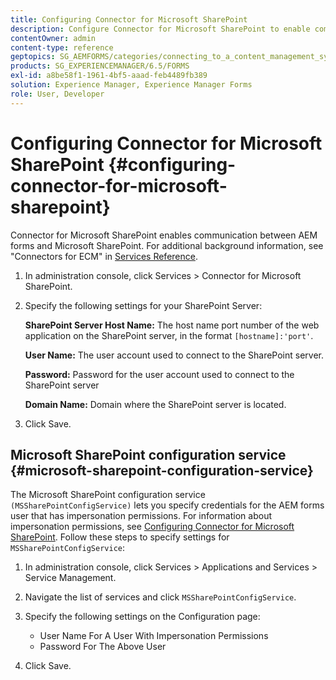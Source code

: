 ```yaml
---
title: Configuring Connector for Microsoft SharePoint
description: Configure Connector for Microsoft SharePoint to enable communication between AEM forms and Microsoft SharePoint.
contentOwner: admin
content-type: reference
geptopics: SG_AEMFORMS/categories/connecting_to_a_content_management_system
products: SG_EXPERIENCEMANAGER/6.5/FORMS
exl-id: a8be58f1-1961-4bf5-aaad-feb4489fb389
solution: Experience Manager, Experience Manager Forms
role: User, Developer
---
```

# Configuring Connector for Microsoft SharePoint {#configuring-connector-for-microsoft-sharepoint}

Connector for Microsoft SharePoint enables communication between AEM forms and Microsoft SharePoint. For additional background information, see "Connectors for ECM" in [Services Reference](https://www.adobe.com/go/learn_aemforms_services_63).

1. In administration console, click Services &gt; Connector for Microsoft SharePoint.
1. Specify the following settings for your SharePoint Server:

   **SharePoint Server Host Name:** The host name port number of the web application on the SharePoint server, in the format `[hostname]:'port'`.

   **User Name:** The user account used to connect to the SharePoint server.

   **Password:** Password for the user account used to connect to the SharePoint server

   **Domain Name:** Domain where the SharePoint server is located.

1. Click Save.

## Microsoft SharePoint configuration service {#microsoft-sharepoint-configuration-service}

The Microsoft SharePoint configuration service `(MSSharePointConfigService)` lets you specify credentials for the AEM forms user that has impersonation permissions. For information about impersonation permissions, see [Configuring Connector for Microsoft SharePoint](https://help.adobe.com/en_US/AEMForms/6.1/SharePointConfig/index.html). Follow these steps to specify settings for `MSSharePointConfigService`:

1. In administration console, click Services &gt; Applications and Services &gt; Service Management.
1. Navigate the list of services and click `MSSharePointConfigService`.
1. Specify the following settings on the Configuration page:

    * User Name For A User With Impersonation Permissions
    * Password For The Above User

1. Click Save.
